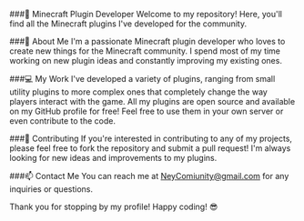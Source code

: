 ###🚀 Minecraft Plugin Developer
Welcome to my repository! Here, you'll find all the Minecraft plugins I've developed for the community.

###🧐 About Me 
I'm a passionate Minecraft plugin developer who loves to create new things for the Minecraft community. I spend most of my time working on new plugin ideas and constantly improving my existing ones.

###💻 My Work 
I've developed a variety of plugins, ranging from small utility plugins to more complex ones that completely change the way players interact with the game. All my plugins are open source and available on my GitHub profile for free! Feel free to use them in your own server or even contribute to the code.

###🤝 Contributing
If you're interested in contributing to any of my projects, please feel free to fork the repository and submit a pull request! I'm always looking for new ideas and improvements to my plugins.

###📫 Contact Me
You can reach me at NeyComiunity@gmail.com for any inquiries or questions. 

Thank you for stopping by my profile! Happy coding! 😎
